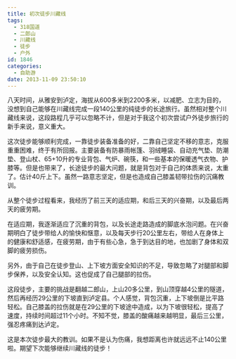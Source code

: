 ```yaml
---
title: 初次徒步川藏线
tags:
  - 318国道
  - 二郎山
  - 川藏线
  - 徒步
  - 户外
id: 1846
categories:
  - 自助游
date: 2013-11-09 23:50:10
---
```


八天时间，从雅安到泸定，海拔从600多米到2200多米，以减肥、立志为目的，没想到自己能够在川藏线完成一段140公里的纯徒步的长途旅行。虽然相对整个川藏线来说，这段路程几乎可以忽略不计，但是对于我这个初次尝试户外徒步旅行的新手来说，意义重大。

这次徒步能够顺利完成，一靠徒步装备准备的好，二靠自己坚定不移的意志，克服重重困难，终于有所回报。主要装备有防暴雨帐篷、羽绒睡袋、自动充气垫、防潮垫、登山杖、65+10升的专业背包、气炉、碗筷，和一些基本的保暖透气衣物、护膝等。但是也带来了，长途徒步的最大问题，就是背包对于自己的体质来说，太重了。估计40斤上下。虽然一路意志坚定，但是也造成自己膝盖韧带拉伤的沉痛教训。

从整个徒步过程看来，我经历了前三天的适应期，和后三天的兴奋期，以及最后两天的疲劳期。

在适应期，我逐渐适应了沉重的背包，以及长途走路造成的脚底水泡问题。在兴奋期明白了徒步带给人的愉快和惬意，以及每天步行20公里左右，带给人在身体上的健康和舒适感，在疲劳期，由于有些心急，急于到达目的地，也加剧了身体和双脚的疲劳损伤。

另外，由于自己在徒步登山、上下坡方面安全知识的不足，导致忽略了对腿部和脚步保养，以及安全认知。这也促成了自己腿部的拉伤。

这段徒步，主要的挑战是翻越二郎山，上山20多公里，到山顶穿越4公里的隧道，然后再经历29公里的下坡直到泸定县。个人感觉，背包沉重，上下坡倒是比平路轻松。自己膝盖的拉伤就是在29公里的下坡途中造成，以为下坡很轻松，提高了速度，持续时间超过11个小时。不知不觉，膝盖的酸痛越来越明显，最后三公里，强忍疼痛到达泸定。

这是本次徒步最大的教训。如果不是认为伤痛，我想距离也许就远远不止140公里啦。期望下次能够继续川藏线的徒步！